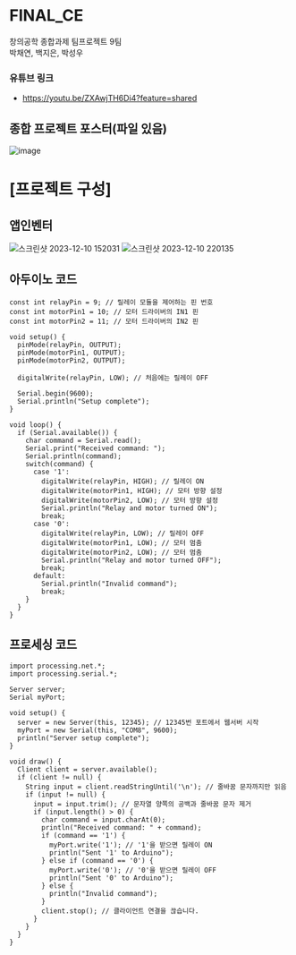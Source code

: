 # FINAL_CE
창의공학 종합과제 팀프로젝트 9팀</br>
박채연, 백지은, 박성우</br>
### 유튜브 링크
- https://youtu.be/ZXAwjTH6Di4?feature=shared

## 종합 프로젝트 포스터(파일 있음)
![image](https://github.com/qcd126/FINAL_CE/assets/128008018/7e4d107b-c538-44bb-a932-7b167bded79c)

# [프로젝트 구성]
## 앱인벤터
![스크린샷 2023-12-10 152031](https://github.com/qcd126/FINAL_CE/assets/128008018/4f541f6c-bfdb-4509-9803-d3119391852e) ![스크린샷 2023-12-10 220135](https://github.com/qcd126/FINAL_CE/assets/128008018/b29a019f-75bb-4ef4-a733-0539115a2870)


## 아두이노 코드
```
const int relayPin = 9; // 릴레이 모듈을 제어하는 핀 번호
const int motorPin1 = 10; // 모터 드라이버의 IN1 핀
const int motorPin2 = 11; // 모터 드라이버의 IN2 핀

void setup() {
  pinMode(relayPin, OUTPUT);
  pinMode(motorPin1, OUTPUT);
  pinMode(motorPin2, OUTPUT);
  
  digitalWrite(relayPin, LOW); // 처음에는 릴레이 OFF
  
  Serial.begin(9600);
  Serial.println("Setup complete");
}

void loop() {
  if (Serial.available()) {
    char command = Serial.read();
    Serial.print("Received command: ");
    Serial.println(command);
    switch(command) {
      case '1':
        digitalWrite(relayPin, HIGH); // 릴레이 ON
        digitalWrite(motorPin1, HIGH); // 모터 방향 설정
        digitalWrite(motorPin2, LOW); // 모터 방향 설정
        Serial.println("Relay and motor turned ON");
        break;
      case '0':
        digitalWrite(relayPin, LOW); // 릴레이 OFF
        digitalWrite(motorPin1, LOW); // 모터 멈춤
        digitalWrite(motorPin2, LOW); // 모터 멈춤
        Serial.println("Relay and motor turned OFF");
        break;
      default:
        Serial.println("Invalid command");
        break;
    }
  }
}

```

## 프로세싱 코드
```
import processing.net.*;
import processing.serial.*;

Server server;
Serial myPort;

void setup() {
  server = new Server(this, 12345); // 12345번 포트에서 웹서버 시작
  myPort = new Serial(this, "COM8", 9600);
  println("Server setup complete");
}

void draw() {
  Client client = server.available();
  if (client != null) {
    String input = client.readStringUntil('\n'); // 줄바꿈 문자까지만 읽음
    if (input != null) {
      input = input.trim(); // 문자열 양쪽의 공백과 줄바꿈 문자 제거
      if (input.length() > 0) {
        char command = input.charAt(0);
        println("Received command: " + command);
        if (command == '1') {
          myPort.write('1'); // '1'을 받으면 릴레이 ON
          println("Sent '1' to Arduino");
        } else if (command == '0') {
          myPort.write('0'); // '0'을 받으면 릴레이 OFF
          println("Sent '0' to Arduino");
        } else {
          println("Invalid command");
        }
        client.stop(); // 클라이언트 연결을 끊습니다.
      }
    }
  }
}

```

